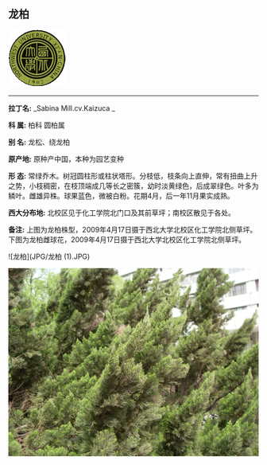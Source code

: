 ## 龙柏

![西北大学校园网络植物志](JPG/nwu.gif)

---

**拉丁名:**  _Sabina Mill.cv.Kaizuca _

**科 属:** 柏科 圆柏属

**别 名:** 龙松、绕龙柏

**原产地:** 原种产中国，本种为园艺变种

**形  态:** 常绿乔木。树冠圆柱形或柱状塔形。分枝低，枝条向上直伸，常有扭曲上升之势，小枝稠密，在枝顶端成几等长之密簇，幼时淡黄绿色，后成翠绿色。叶多为鳞叶。雌雄异株。球果蓝色，微被白粉。花期4月，后一年11月果实成熟。　　　　

**西大分布地:** 北校区见于化工学院北门口及其前草坪；南校区散见于各处。

**备注:** 上图为龙柏株型，2009年4月17日摄于西北大学北校区化工学院北侧草坪。下图为龙柏雌球花，2009年4月17日摄于西北大学北校区化工学院北侧草坪。

![龙柏](JPG/龙柏 (1).JPG) 

![龙柏](JPG/龙柏.JPG) 

